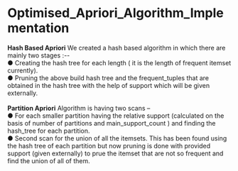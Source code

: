# Optimised_Apriori_Algorithm_Implementation
**Hash Based Apriori**
We created a hash based algorithm in which there are mainly two stages :--<br>
● Creating the hash tree for each length ( it is the length of frequent itemset
currently).<br>
● Pruning the above build hash tree and the frequent_tuples that are
obtained in the hash tree with the help of support which will be given
externally.<br>
<br>
**Partition Apriori**
Algorithm is having two scans –<br>
● For each smaller partition having the relative support (calculated on the basis of
number of partitions and main_support_count ) and finding the hash_tree for
each partition.<br>
● Second scan for the union of all the itemsets. This has been found using the
hash tree of each partition but now pruning is done with provided support (given
externally) to prue the itemset that are not so frequent and find the union of all of
them.<br>
